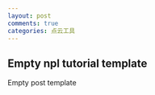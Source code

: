 ```yaml
---
layout: post
comments: true
categories: 点云工具
---
```


## Empty npl tutorial template

Empty post template